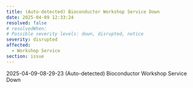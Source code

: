```yaml
---
title: (Auto-detected) Bioconductor Workshop Service Down
date: 2025-04-09 12:33:24
resolved: false
# resolvedWhen: 
# Possible severity levels: down, disrupted, notice
severity: disrupted
affected:
  - Workshop Service
section: issue
---
```


2025-04-09-08-29-23 (Auto-detected) Bioconductor Workshop Service Down

